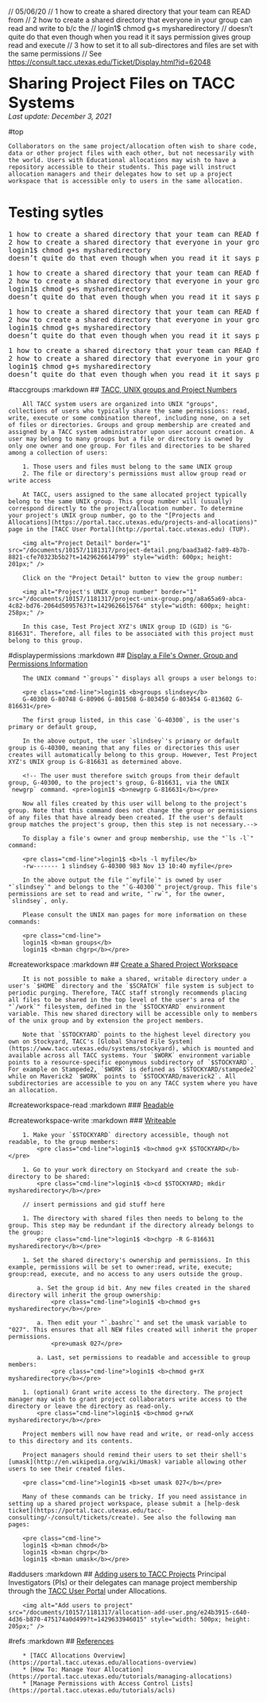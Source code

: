 // 05/06/20 
// 1 how to create a shared directory that your team can READ from
// 2 how to create a shared directory that everyone in your group can read and write to b/c the 
//   login1$ chmod g+s mysharedirectory 
//   doesn’t quite do that even though when you read it it says permission gives group read and execute
// 3 how to set it to all sub-directores and files are set with the same permissions
// See https://consult.tacc.utexas.edu/Ticket/Display.html?id=62048

<p><span style="font-size:225%; font-weight:bold;">Sharing Project Files on TACC Systems</span><br>
<i>Last update: December 3, 2021</i> </p>

#top

	Collaborators on the same project/allocation often wish to share code, data or other project files with each other, but not necessarily with the world. Users with Educational allocations may wish to have a repository accessible to their students. This page will instruct allocation managers and their delegates how to set up a project workspace that is accessible only to users in the same allocation. 

<h1>Testing sytles</h1>

<pre class="syntax">
1 how to create a shared directory that your team can READ from
2 how to create a shared directory that everyone in your group can read and write to b/c the 
login1$ chmod g+s mysharedirectory 
doesn’t quite do that even though when you read it it says permission gives group read and execute
</pre>

<pre class="file">
1 how to create a shared directory that your team can READ from
2 how to create a shared directory that everyone in your group can read and write to b/c the 
login1$ chmod g+s mysharedirectory 
doesn’t quite do that even though when you read it it says permission gives group read and execute
</pre>

<pre class="cmd-line">
1 how to create a shared directory that your team can READ from
2 how to create a shared directory that everyone in your group can read and write to b/c the 
login1$ chmod g+s mysharedirectory 
doesn’t quite do that even though when you read it it says permission gives group read and execute
</pre>

<pre class="job-script">
1 how to create a shared directory that your team can READ from
2 how to create a shared directory that everyone in your group can read and write to b/c the 
login1$ chmod g+s mysharedirectory 
doesn’t quite do that even though when you read it it says permission gives group read and execute
</pre>

#taccgroups
	:markdown
		## [TACC, UNIX groups and Project Numbers](#taccgroups)

		All TACC system users are organized into UNIX "groups", collections of users who typically share the same permissions: read, write, execute or some combination thereof, including none, on a set of files or directories. Groups and group membership are created and assigned by a TACC system administrator upon user account creation. A user may belong to many groups but a file or directory is owned by only one owner and one group. For files and directories to be shared among a collection of users: 

		1. Those users and files must belong to the same UNIX group
		2. The file or directory's permissions must allow group read or write access

		At TACC, users assigned to the same allocated project typically belong to the same UNIX group. This group number will (usually) correspond directly to the project/allocation number. To determine your project's UNIX group number, go to the "[Projects and Allocations](https://portal.tacc.utexas.edu/projects-and-allocations)" page in the [TACC User Portal](http://portal.tacc.utexas.edu) (TUP).

		<img alt="Project Detail" border="1" src="/documents/10157/1181317/project-detail.png/baad3a82-fa89-4b7b-8821-cfe70323b5b2?t=1429626614799" style="width: 600px; height: 201px;" />

		Click on the "Project Detail" button to view the group number:

		<img alt="Project's UNIX group number" border="1" src="/documents/10157/1181317/project-unix-group.png/a8a65a69-abca-4c82-bd76-2064d5095763?t=1429626615764" style="width: 600px; height: 258px;" />

		In this case, Test Project XYZ's UNIX group ID (GID) is "G-816631". Therefore, all files to be associated with this project must belong to this group.

#displaypermissions
	:markdown
		## [Display a File's Owner, Group and Permissions Information](#displaypermissions)

		The UNIX command "`groups`" displays all groups a user belongs to:

		<pre class="cmd-line">login1$ <b>groups slindsey</b>
		G-40300 G-80748 G-80906 G-801508 G-803450 G-803454 G-813602 G-816631</pre>

		The first group listed, in this case `G-40300`, is the user's primary or default group, 

		In the above output, the user `slindsey`'s primary or default group is G-40300, meaning that any files or directories this user creates will automatically belong to this group. However, Test Project XYZ's UNIX group is G-816631 as determined above.  

		<!-- The user must therefore switch groups from their default group, G-40300, to the project's group, G-816631, via the UNIX `newgrp` command. <pre>login1$ <b>newgrp G-816631</b></pre> 

		Now all files created by this user will belong to the project's group. Note that this command does not change the group or permissions of any files that have already been created. If the user's default group matches the project's group, then this step is not necessary.-->

		To display a file's owner and group membership, use the "`ls -l`" command:

		<pre class="cmd-line">login1$ <b>ls -l myfile</b>
		-rw------- 1 slindsey G-40300 983 Nov 13 10:40 myfile</pre> 

		In the above output the file "`myfile`" is owned by user "`slindsey`" and belongs to the "`G-40300`" project/group. This file's permissions are set to read and write, "`rw`", for the owner, `slindsey`, only.

		Please consult the UNIX man pages for more information on these commands:

		<pre class="cmd-line">
		login1$ <b>man groups</b>
		login1$ <b>man chgrp</b></pre>

#createworkspace
	:markdown
		## [Create a Shared Project Workspace](#createworkspace)
		
		It is not possible to make a shared, writable directory under a user's `$HOME` directory and the `$SCRATCH` file system is subject to periodic purging. Therefore, TACC staff strongly recommends placing all files to be shared in the top level of the user's area of the "`/work`" filesystem, defined in the `$STOCKYARD` environment variable. This new shared directory will be accessible only to members of the unix group and by extension the project members.

		Note that `$STOCKYARD` points to the highest level directory you own on Stockyard, TACC's [Global Shared File System](https://www.tacc.utexas.edu/systems/stockyard), which is mounted and available across all TACC systems. Your `$WORK` environment variable points to a resource-specific eponymous subdirectory of `$STOCKYARD`. For example on Stampede2, `$WORK` is defined as `$STOCKYARD/stampede2` while on Maverick2 `$WORK` points to `$STOCKYARD/maverick2`. All subdirectories are accessible to you on any TACC system where you have an allocation.

#createworkspace-read
	:markdown
		### [Readable](#createworkspace-read)

#createworkspace-write
	:markdown
		### [Writeable](#createworkspace-write)


		1. Make your `$STOCKYARD` directory accessible, though not readable, to the group members:  
			<pre class="cmd-line">login1$ <b>chmod g+X $STOCKYARD</b></pre>

		1. Go to your work directory on Stockyard and create the sub-directory to be shared:
			<pre class="cmd-line">login1$ <b>cd $STOCKYARD; mkdir mysharedirectory</b></pre>

		// insert permissions and gid stuff here

		1. The directory with shared files then needs to belong to the group. This step may be redundant if the directory already belongs to the group:
			<pre class="cmd-line">login1$ <b>chgrp -R G-816631 mysharedirectory</b></pre>

		1. Set the shared directory's ownership and permissions. In this example, permissions will be set to owner:read, write, execute; group:read, execute, and no access to any users outside the group.  

			a. Set the group id bit. Any new files created in the shared directory will inherit the group ownership:
				<pre class="cmd-line">login1$ <b>chmod g+s mysharedirectory</b></pre>

			a. Then edit your "`.bashrc`" and set the umask variable to "027". This ensures that all NEW files created will inherit the proper permissions.
				<pre>umask 027</pre>
			
			a. Last, set permissions to readable and accessible to group members:
				<pre class="cmd-line">login1$ <b>chmod g+rX mysharedirectory</b></pre>

		1. (optional) Grant write access to the directory. The project manager may wish to grant project collaborators write access to the directory or leave the directory as read-only.
			<pre class="cmd-line">login1$ <b>chmod g+rwX mysharedirectory</b></pre>

		Project members will now have read and write, or read-only access to this directory and its contents. 

		Project managers should remind their users to set their shell's [umask](http://en.wikipedia.org/wiki/Umask) variable allowing other users to see their created files.  

		<pre class="cmd-line">login1$ <b>set umask 027</b></pre>

		Many of these commands can be tricky. If you need assistance in setting up a shared project workspace, please submit a [help-desk ticket](https://portal.tacc.utexas.edu/tacc-consulting/-/consult/tickets/create). See also the following man pages:

		<pre class="cmd-line">
		login1$ <b>man chmod</b>
		login1$ <b>man chgrp</b>
		login1$ <b>man umask</b></pre>

#addusers
	:markdown
		## [Adding users to TACC Projects](#addusers)
		Principal Investigators (PIs) or their delegates can manage project membership through the [TACC User Portal](http://portal.tacc.utexas.edu) under Allocations. 

		<img alt="Add users to project" src="/documents/10157/1181317/allocation-add-user.png/e24b3915-c640-4d36-b870-475174a0d499?t=1429633946015" style="width: 500px; height: 205px;" />
		
#refs
	:markdown
		## [References](#refs)

		* [TACC Allocations Overview](https://portal.tacc.utexas.edu/allocations-overview)
		* [How To: Manage Your Allocation](https://portal.tacc.utexas.edu/tutorials/managing-allocations)
		* [Manage Permissions with Access Control Lists](https://portal.tacc.utexas.edu/tutorials/acls)

